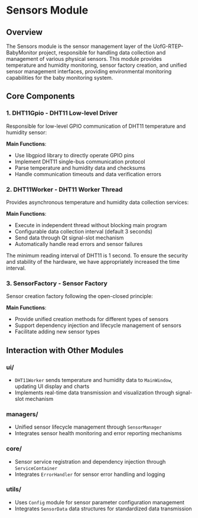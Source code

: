 # Sensors Module

## Overview

The Sensors module is the sensor management layer of the UofG-RTEP-BabyMonitor project, responsible for handling data collection and management of various physical sensors. This module provides temperature and humidity monitoring, sensor factory creation, and unified sensor management interfaces, providing environmental monitoring capabilities for the baby monitoring system.

## Core Components

### 1. DHT11Gpio - DHT11 Low-level Driver

Responsible for low-level GPIO communication of DHT11 temperature and humidity sensor:

**Main Functions**:
- Use libgpiod library to directly operate GPIO pins
- Implement DHT11 single-bus communication protocol
- Parse temperature and humidity data and checksums
- Handle communication timeouts and data verification errors


### 2. DHT11Worker - DHT11 Worker Thread

Provides asynchronous temperature and humidity data collection services:

**Main Functions**:
- Execute in independent thread without blocking main program
- Configurable data collection interval (default 3 seconds)
- Send data through Qt signal-slot mechanism
- Automatically handle read errors and sensor failures

The minimum reading interval of DHT11 is 1 second. To ensure the security and stability of the hardware, we have appropriately increased the time interval.

### 3. SensorFactory - Sensor Factory

Sensor creation factory following the open-closed principle:

**Main Functions**:
- Provide unified creation methods for different types of sensors
- Support dependency injection and lifecycle management of sensors
- Facilitate adding new sensor types

## Interaction with Other Modules

### ui/
- `DHT11Worker` sends temperature and humidity data to `MainWindow`, updating UI display and charts
- Implements real-time data transmission and visualization through signal-slot mechanism

### managers/
- Unified sensor lifecycle management through `SensorManager`
- Integrates sensor health monitoring and error reporting mechanisms

### core/
- Sensor service registration and dependency injection through `ServiceContainer`
- Integrates `ErrorHandler` for sensor error handling and logging

### utils/
- Uses `Config` module for sensor parameter configuration management
- Integrates `SensorData` data structures for standardized data transmission







